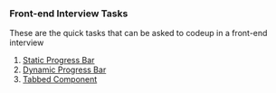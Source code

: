 ### Front-end Interview Tasks

These are the quick tasks that can be asked to codeup in a front-end interview

1. [Static Progress Bar](https://codepen.io/sandeep194920-the-flexboxer/pen/WNmqXmd)
2. [Dynamic Progress Bar](https://codepen.io/sandeep194920-the-flexboxer/pen/Babgmed)
3. [Tabbed Component](https://codepen.io/sandeep194920-the-flexboxer/pen/KKEjZdx)
